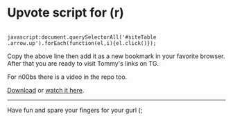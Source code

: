 # Upvote script for (r)

<p>
<code>
javascript:document.querySelectorAll('#siteTable .arrow.up').forEach(function(el,i){el.click()});
</code>
</p>

<p>Copy the above line then add it as a new bookmark in your favorite browser. After that you are ready to visit Tommy's links on TG.</p>
<p>For n00bs there is a video in the repo too.</p>

[Download](https://github.com/FERCSA/upvote/blob/main/nifty.mp4?raw=true) or [watch it here](https://www.radiantmediaplayer.com/test-your-streaming-url.html?streamProtocol=mp4&streamUrl=https%3A%2F%2Fgithub.com%2FFERCSA%2Fupvote%2Fblob%2Fmain%2Fnifty.mp4%3Fraw%3Dtrue).

<hr />
<p>Have fun and spare your fingers for your gurl (;</p>
